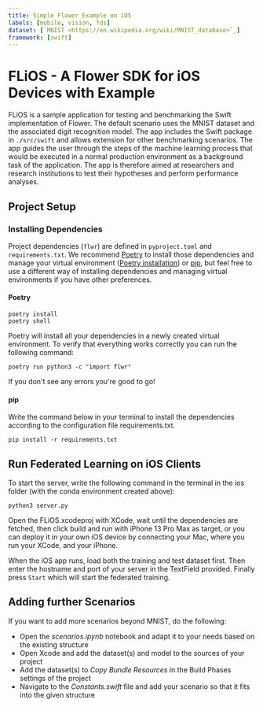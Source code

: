 ```yaml
---
title: Simple Flower Example on iOS
labels: [mobile, vision, fds]
dataset: [`MNIST <https://en.wikipedia.org/wiki/MNIST_database>`_]
framework: [swift]
---
```


# FLiOS - A Flower SDK for iOS Devices with Example

FLiOS is a sample application for testing and benchmarking the Swift implementation of Flower. The default scenario uses the MNIST dataset and the associated digit recognition model. The app includes the Swift package in `./src/swift` and allows extension for other benchmarking scenarios. The app guides the user through the steps of the machine learning process that would be executed in a normal production environment as a background task of the application. The app is therefore aimed at researchers and research institutions to test their hypotheses and perform performance analyses.

## Project Setup

### Installing Dependencies

Project dependencies (`flwr`) are defined in `pyproject.toml` and `requirements.txt`. We recommend [Poetry](https://python-poetry.org/docs/) to install those dependencies and manage your virtual environment ([Poetry installation](https://python-poetry.org/docs/#installation)) or [pip](https://pip.pypa.io/en/latest/development/), but feel free to use a different way of installing dependencies and managing virtual environments if you have other preferences.

#### Poetry

```shell
poetry install
poetry shell
```

Poetry will install all your dependencies in a newly created virtual environment. To verify that everything works correctly you can run the following command:

```shell
poetry run python3 -c "import flwr"
```

If you don't see any errors you're good to go!

#### pip

Write the command below in your terminal to install the dependencies according to the configuration file requirements.txt.

```shell
pip install -r requirements.txt
```

## Run Federated Learning on iOS Clients

To start the server, write the following command in the terminal in the ios folder (with the conda environment created above):

```shell
python3 server.py
```

Open the FLiOS.xcodeproj with XCode, wait until the dependencies are fetched, then click build and run with iPhone 13 Pro Max as target, or you can deploy it in your own iOS device by connecting your Mac, where you run your XCode, and your iPhone.

When the iOS app runs, load both the training and test dataset first. Then enter the hostname and port of your server in the TextField provided. Finally press `Start` which will start the federated training.

## Adding further Scenarios

If you want to add more scenarios beyond MNIST, do the following:

- Open the _scenarios.ipynb_ notebook and adapt it to your needs based on the existing structure
- Open Xcode and add the dataset(s) and model to the sources of your project
- Add the dataset(s) to _Copy Bundle Resources_ in the Build Phases settings of the project
- Navigate to the _Constants.swift_ file and add your scenario so that it fits into the given structure
